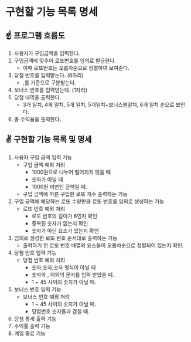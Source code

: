 # 구현할 기능 목록 명세

## ☝️ 프로그램 흐름도

1. 사용자가 구입금액을 입력한다.
2. 구입금액에 맞추어 로또번호를 임의로 발급한다.
   - 이때 로또번호는 오름차순으로 정렬하여 보여준다.
3. 당첨 번호를 입력받는다. (6자리)
   - ,를 기준으로 구분받는다.
4. 보너스 번호를 입력받는다. (1자리)
5. 당첨 내역을 출력한다.
   - 3개 일치, 4개 일치, 5개 일치, 5개일치+보너스볼일치, 6개 일치 순으로 보인다.
6. 총 수익율을 출력한다.

## ✌️ 구현할 기능 목록 및 명세

1. 사용자 구입 금액 입력 기능
   - 구입 금액 예외 처리
     - 1000원으로 나누어 떨어지지 않을 때
     - 숫자가 아닐 때
     - 1000원 미만인 금액일 때.
   - 구입 금액에 따른 구입한 로또 개수 출력하는 기능
2. 구입 금액에 해당하는 로또 수량만큼 로또 번호를 임의로 생성하는 기능
   - 로또 번호 예외 처리
     - 로또 번호의 길이가 6인지 확인
     - 중복된 숫자가 없는지 확인
     - 숫자가 아닌 요소가 있는지 확인
3. 임의로 생성한 로또 번호 순서대로 출력하는 기능
   - 출력하기 전 로또 번호 배열의 요소들이 오름차순으로 정렬되어 있는지 확인.
4. 당첨 번호 입력 기능
   - 당첨 번호 예외 처리
     - 숫자,숫자,숫자 형식이 아닐 때
     - 숫자와 , 이외의 문자를 입력 받았을 때.
     - 1 ~ 45 사이의 숫자가 아닐 때.
5. 보너스 번호 입력 기능
   - 보너스 번호 예외 처리
     - 1 ~ 45 사이의 숫자가 아닐 때.
     - 당첨번호 숫자들과 겹칠 때.
6. 당첨 통계 출력 기능
7. 수익률 출력 기능
8. 게임 종료 기능
